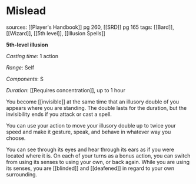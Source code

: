 # Mislead
sources: [[Player's Handbook]] pg 260, [[SRD]] pg 165
tags: [[Bard]], [[Wizard]], [[5th level]], [[Illusion Spells]]

**5th-level illusion**

*Casting time*: 1 action

*Range*: Self

*Components*: S

*Duration*: [[Requires concentration]], up to 1 hour

You become [[invisible]] at the same time that an illusory double of you appears where you are standing. The double lasts for the duration, but the invisibility ends if you attack or cast a spell.

You can use your action to move your illusory double up to twice your speed and make it gesture, speak, and behave in whatever way you choose.

You can see through its eyes and hear through its ears as if you were located where it is. On each of your turns as a bonus action, you can switch from using its senses to using your own, or back again. While you are using its senses, you are [[blinded]] and [[deafened]] in regard to your own surrounding.
